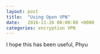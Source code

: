 ```yaml
---
layout: post
title:  "Using Open VPN"
date:   2016-11-26 00:00:00 +0000
categories: encryption VPN
---
```


I hope this has been useful,
Phyu


   [1]: https://google.com/chrome "chrome"
   [2]: https://www.mozilla.org/en-GB/firefox/new/ "Firefox download page"
   [3]: https://www.mailvelope.com "mailvelope"
   [4]: https://chrome.google.com/webstore/search/mailvelope?hl=en "chrome extension"
   [5]: https://download.mailvelope.com/releases/latest/mailvelope.firefox.xpi "firefox extension"
   [6]: https://keybase.io/hackspacer123/key.asc "test pub key"
